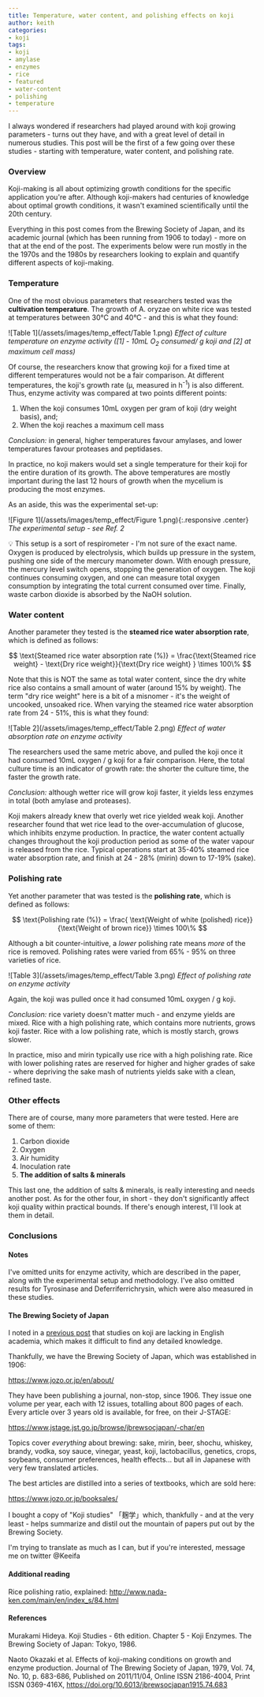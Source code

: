 ```yaml
---
title: Temperature, water content, and polishing effects on koji
author: keith
categories:
- koji
tags:
- koji
- amylase
- enzymes
- rice
- featured
- water-content
- polishing
- temperature
---
```


I always wondered if researchers had played around with koji growing parameters - turns out they have, and with a great level of detail in numerous studies. This post will be the first of a few going over these studies - starting with temperature, water content, and polishing rate.

### Overview

Koji-making is all about optimizing growth conditions for the specific application you're after. Although koji-makers had centuries of knowledge about optimal growth conditions, it wasn't examined  scientifically until the 20th century.

Everything in this post comes from the Brewing Society of Japan, and its academic journal (which has been running from 1906 to today)  - more on that at the end of the post. The experiments below were run mostly in the the 1970s and the 1980s by researchers looking to explain and quantify different aspects of koji-making.

### Temperature

One of the most obvious parameters that researchers tested was the **cultivation temperature**. The growth of A. oryzae on white rice was tested at temperatures between 30°C and 40°C - and this is what they found:

![Table 1](/assets/images/temp_effect/Table 1.png)
*Effect of culture temperature on enzyme activity ([1] - 10mL O<sub>2</sub> consumed/ g koji and [2] at maximum cell mass)*

Of course, the researchers know that growing koji for a fixed time at different temperatures would not be a fair comparison. At different temperatures, the koji's growth rate (μ, measured in h<sup>-1</sup>) is also different. Thus, enzyme activity was compared at two points different points:

1. When the koji consumes 10mL oxygen per gram of koji (dry weight basis), and;
2. When the koji reaches a maximum cell mass

*Conclusion:* in general, higher temperatures favour amylases, and lower temperatures favour proteases and peptidases.

In practice, no koji makers would set a single temperature for their koji for the entire duration of its growth. The above temperatures are mostly important during the last 12 hours of growth when the mycelium is producing the most enzymes.

As an aside, this was the experimental set-up:

![Figure 1](/assets/images/temp_effect/Figure 1.png){:.responsive .center}
*The experimental setup - see Ref. 2*

<div class="callout">
💡 This setup is a sort of respirometer - I'm not sure of the exact name. Oxygen is produced by electrolysis, which builds up pressure in the system, pushing one side of the mercury manometer down. With enough pressure, the mercury level switch opens, stopping the generation of oxygen. The koji continues consuming oxygen, and one can measure total oxygen consumption by integrating the total current consumed over time. Finally, waste carbon dioxide is absorbed by the NaOH solution.
</div>

### Water content

Another parameter they tested is the **steamed rice water absorption rate**, which is defined as follows:

$$
\text{Steamed rice water absorption rate (%)} = \frac{\text{Steamed rice weight} - \text{Dry rice weight}}{\text{Dry rice weight} }   \times 100\%
$$

Note that this is NOT the same as total water content, since the dry white rice also contains a small amount of water (around 15% by weight). The term "dry rice weight" here is a bit of a misnomer - it's the weight of uncooked, unsoaked rice. When varying the steamed rice water absorption rate from 24 - 51%, this is what they found:

![Table 2](/assets/images/temp_effect/Table 2.png)
*Effect of water absorption rate on enzyme activity*

The researchers used the same metric above, and pulled the koji once it had consumed 10mL oxygen / g koji for a fair comparison. Here, the total culture time is an indicator of growth rate: the shorter the culture time, the faster the growth rate.

*Conclusion:* although wetter rice will grow koji faster, it yields less enzymes in total (both amylase and proteases).

Koji makers already knew that overly wet rice yielded weak koji. Another researcher found that wet rice lead to the over-accumulation of glucose, which inhibits enzyme production. In practice, the water content actually changes throughout the koji production period as some of the water vapour is released from the rice. Typical operations start at 35-40% steamed rice water absorption rate, and finish at 24 - 28% (mirin) down to 17-19% (sake).

### Polishing rate

Yet another parameter that was tested is the **polishing rate**, which is defined as follows:

$$
\text{Polishing rate (%)} = \frac{ \text{Weight of white (polished) rice}}{\text{Weight of brown rice}} \times 100\%
$$

Although a bit counter-intuitive, a *lower* polishing rate means *more* of the rice is removed.  Polishing rates were varied from 65% - 95% on three varieties of rice.


![Table 3](/assets/images/temp_effect/Table 3.png)
*Effect of polishing rate on enzyme activity*

Again, the koji was pulled once it had consumed 10mL oxygen / g koji.

*Conclusion:* rice variety doesn't matter much - and enzyme yields are mixed. Rice with a high polishing rate, which contains more nutrients, grows koji faster. Rice with a low polishing rate, which is mostly starch, grows slower.

In practice, miso and mirin typically use rice with a high polishing rate. Rice with lower polishing rates are reserved for higher and higher grades of sake - where depriving the sake mash of nutrients yields sake with a clean, refined taste.

### Other effects

There are of course, many more parameters that were tested. Here are some of them:

1. Carbon dioxide
2. Oxygen
3. Air humidity
4. Inoculation rate
5. **The addition of salts & minerals**

This last one, the addition of salts & minerals, is really interesting and needs another post. As for the other four, in short - they don't significantly affect koji quality within practical bounds. If there's enough interest, I'll look at them in detail.

### Conclusions

#### Notes

I've omitted units for enzyme activity, which are described in the paper, along with the experimental setup and methodology. I've also omitted results for Tyrosinase and Deferriferrichrysin, which were also measured in these studies.

#### The Brewing Society of Japan

I noted in a <u>previous post</u> that studies on koji are lacking in English academia, which makes it difficult to find any detailed knowledge.

Thankfully, we have the Brewing Society of Japan, which was established in 1906:

https://www.jozo.or.jp/en/about/

They have been publishing a journal, non-stop, since 1906. They issue one volume per year, each with 12 issues, totalling about 800 pages of each. Every article over 3 years old is available, for free, on their J-STAGE:

https://www.jstage.jst.go.jp/browse/jbrewsocjapan/-char/en

Topics cover *everything* about brewing: sake, mirin, beer, shochu, whiskey, brandy, vodka, soy sauce, vinegar, yeast, koji, lactobacillus, genetics, crops, soybeans, consumer preferences, health effects... but all in Japanese with very few translated articles.

The best articles are distilled into a series of textbooks, which are sold here:

https://www.jozo.or.jp/booksales/

I bought a copy of "Koji studies" 「麹学」which, thankfully - and at the very least - helps summarize and distil out the mountain of papers put out by the Brewing Society.

I'm trying to translate as much as I can, but if you're interested, message me on twitter @Keeifa

#### Additional reading

Rice polishing ratio, explained:
http://www.nada-ken.com/main/en/index_s/84.html

#### References

Murakami Hideya. Koji Studies - 6th edition. Chapter 5 - Koji Enzymes. The Brewing Society of Japan: Tokyo, 1986.

Naoto Okazaki et al. Effects of koji-making conditions on growth and enzyme production. Journal of The Brewing Society of Japan, 1979, Vol. 74, No. 10, p. 683-686, Published on 2011/11/04, Online ISSN 2186-4004, Print ISSN 0369-416X, https://doi.org/10.6013/jbrewsocjapan1915.74.683
